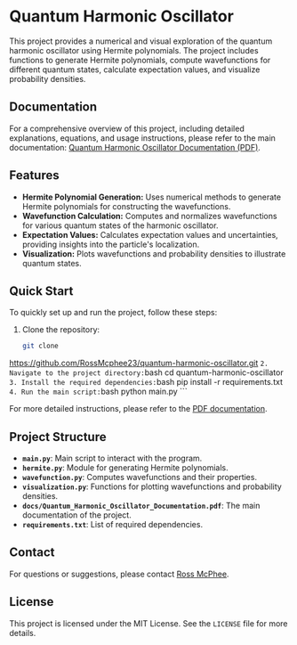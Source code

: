 # Quantum Harmonic Oscillator

This project provides a numerical and visual exploration of the quantum 
harmonic oscillator using Hermite polynomials. The project includes 
functions to generate Hermite polynomials, compute wavefunctions for 
different quantum states, calculate expectation values, and visualize 
probability densities.

## Documentation

For a comprehensive overview of this project, including detailed 
explanations, equations, and usage instructions, please refer to the main 
documentation:
[Quantum Harmonic Oscillator Documentation 
(PDF)](docs/Quantum_Harmonic_Oscillator_Documentation.pdf).

## Features
- **Hermite Polynomial Generation:** Uses numerical methods to generate 
Hermite polynomials for constructing the wavefunctions.
- **Wavefunction Calculation:** Computes and normalizes wavefunctions for 
various quantum states of the harmonic oscillator.
- **Expectation Values:** Calculates expectation values and uncertainties, 
providing insights into the particle's localization.
- **Visualization:** Plots wavefunctions and probability densities to 
illustrate quantum states.

## Quick Start

To quickly set up and run the project, follow these steps:

1. Clone the repository:
    ```bash
    git clone 
https://github.com/RossMcphee23/quantum-harmonic-oscillator.git
    ```
2. Navigate to the project directory:
    ```bash
    cd quantum-harmonic-oscillator
    ```
3. Install the required dependencies:
    ```bash
    pip install -r requirements.txt
    ```
4. Run the main script:
    ```bash
    python main.py
    ```

For more detailed instructions, please refer to the [PDF 
documentation](docs/Quantum_Harmonic_Oscillator_Documentation.pdf).

## Project Structure
- **`main.py`**: Main script to interact with the program.
- **`hermite.py`**: Module for generating Hermite polynomials.
- **`wavefunction.py`**: Computes wavefunctions and their properties.
- **`visualization.py`**: Functions for plotting wavefunctions and 
probability densities.
- **`docs/Quantum_Harmonic_Oscillator_Documentation.pdf`**: The main 
documentation of the project.
- **`requirements.txt`**: List of required dependencies.

## Contact
For questions or suggestions, please contact [Ross 
McPhee](mailto:your.email@example.com).

## License
This project is licensed under the MIT License. See the `LICENSE` file for 
more details.


